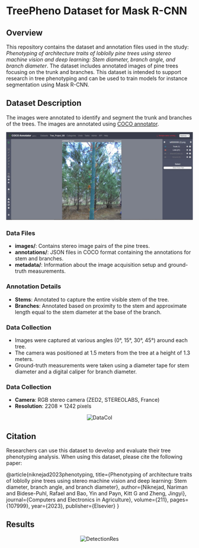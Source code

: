 # TreePheno Dataset for Mask R-CNN

## Overview

This repository contains the dataset and annotation files used in the study: *Phenotyping of architecture traits of loblolly pine trees using stereo machine vision and deep learning: Stem diameter, branch angle, and branch diameter*. The dataset includes annotated images of pine trees focusing on the trunk and branches. This dataset is intended to support research in tree phenotyping and can be used to train models for instance segmentation using Mask R-CNN.

## Dataset Description

The images were annotated to identify and segment the trunk and branches of the trees. The images are annotated using [COCO annotator](https://github.com/jsbroks/coco-annotator). 

<div style="text-align:center;">
    <img src="cocoannotator.jpg" alt="COCO Annotator" width="800"/>
</div>


### Data Files

- **images/**: Contains stereo image pairs of the pine trees.
- **annotations/**: JSON files in COCO format containing the annotations for stem and branches.
- **metadata/**: Information about the image acquisition setup and ground-truth measurements.

### Annotation Details

- **Stems**: Annotated to capture the entire visible stem of the tree.
- **Branches**: Annotated based on proximity to the stem and approximate length equal to the stem diameter at the base of the branch.

### Data Collection

- Images were captured at various angles (0°, 15°, 30°, 45°) around each tree.
- The camera was positioned at 1.5 meters from the tree at a height of 1.3 meters.
- Ground-truth measurements were taken using a diameter tape for stem diameter and a digital caliper for branch diameter.


### Data Collection
- **Camera**: RGB stereo camera (ZED2, STEREOLABS, France)
- **Resolution**: 2208 × 1242 pixels

<div style="text-align:center;">
    <img src="datacollection.png" alt="DataCol" width="800"/>
</div>


## Citation
Researchers can use this dataset to develop and evaluate their tree phenotyping analysis. When using this dataset, please cite the following paper:

@article{niknejad2023phenotyping,
  title={Phenotyping of architecture traits of loblolly pine trees using stereo machine vision and deep learning: Stem diameter, branch angle, and branch diameter},
  author={Niknejad, Nariman and Bidese-Puhl, Rafael and Bao, Yin and Payn, Kitt G and Zheng, Jingyi},
  journal={Computers and Electronics in Agriculture},
  volume={211},
  pages={107999},
  year={2023},
  publisher={Elsevier}
}


## Results

<div style="text-align:center;">
    <img src="detectiontree.png" alt="DetectionRes" width="800"/>
</div>





